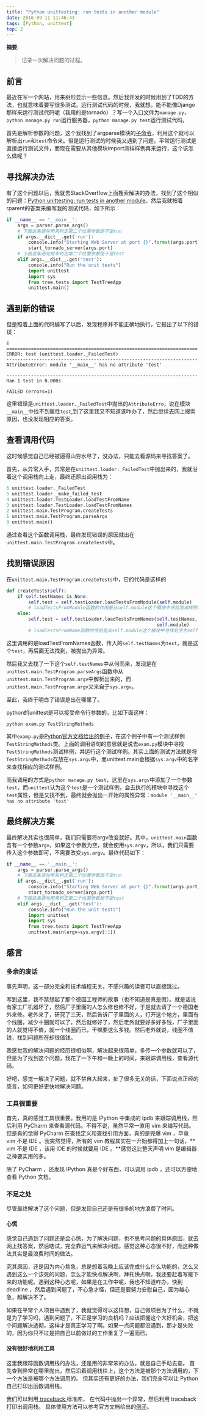```yaml
---
title: "Python unittesting: run tests in another module"
date: 2016-09-11 11:46:43
tags: [Python, unittest]
top: 2
---
```


__摘要__:
> 记录一次解决问题的过程。

<!-- more -->

## 前言

最近在写一个网站，用来树形显示一些信息。然后我开发的时候用到了TDD的方法，也就意味着要写很多测试。运行测试代码的时候，我就想，能不能像Django那样来运行测试代码呢（我用的是tornado）？写一个入口文件为`manage.py`，`python manage.py run`运行服务器，`python manage.py test`运行测试代码。

首先是解析参数的问题，这个我找到了argparse模块的[子命令](https://docs.python.org/3/library/argparse.html)，利用这个就可以解析出`run`和`test`命令来。但是运行测试的时候我又遇到了问题，平常运行测试是直接运行测试文件，而现在需要从其他模块import测样样例再来运行，这个该怎么做呢？


## 寻找解决办法

有了这个问题以后，我就去StackOverflow上面搜索解决的办法，找到了这个相似的问题：[Python unittesting: run tests in another module](http://stackoverflow.com/questions/15334042/python-unittesting-run-tests-in-another-module)。然后我就按着rparent的答案来编写我的测试代码，如下所示：

```python
if __name__ == '__main__':
    args = parser.parse_args()
    # 下面这条语句用来判定第二个位置参数是不是run
    if args.__dict__.get('run'):
        console.info("Starting Web Server at port {}".format(args.port))
        start_tornado_server(args.port)
    # 下面这条语句用来判定第二个位置参数是不是test
    elif args.__dict__.get('test'):
        console.info("Run the unit tests")
        import unittest
        import sys
        from tree.tests import TestTreeApp
        unittest.main()
```

## 遇到新的错误

但是照着上面的代码编写了以后，发现程序并不能正确地执行，它报出了以下的错误：

```shell
E
======================================================================
ERROR: test (unittest.loader._FailedTest)
----------------------------------------------------------------------
AttributeError: module '__main__' has no attribute 'test'

----------------------------------------------------------------------
Ran 1 test in 0.000s

FAILED (errors=1)
```

这里错误是`unittest.loader._FailedTest`中抛出的`AttributeErro`，说在模块`__main__`中找不到属性`test`,到了这里我又不知道该咋办了，然后继续去网上搜索原因，也没发现相应的答案。

## 查看调用代码

这时候感觉自己已经被逼得山穷水尽了，没办法，只能去看源码来寻找答案了。

首先，从异常入手，异常是在`unittest.loader._FailedTest`中抛出来的，我就沿着这个调用栈向上走，最终还原出调用栈为：

```python
6 unittest.loader._FailedTest
5 unittest.loader._make_failed_test
4 unittest.loader.TestLoader.loadTestFromName
3 unittest.loader.TestLoader.loadTestFromNames
2 unittest.main.TestProgram.createTests
1 unittest.main.TestProgram.parseArgs
0 unittest.main()
```

通过查看这个函数调用栈，最终发现错误的原因就出在`unittest.main.TestProgram.createTests`中。

## 找到错误原因

在`unittest.main.TestProgram.createTests`中，它的代码是这样的

```python
def createTests(self):
    if self.testNames is None:
        self.test = self.testLoader.loadTestsFromModule(self.module)
        # loadTestsFromModule函数的作用是从self.module这个模块中寻找测试样例，即unittest.TestCase的子类
    else:
        self.test = self.testLoader.loadTestsFromNames(self.testNames,
                                                       self.module)
        # loadTestsFromName函数的作用是从self.module这个模块中寻找名字为self.testNames的测试样例(unittest.TestCase的子类)
```

这里调用的是loadTestFromNames函数，传入的`self.testNames`为`test`，就是这个`test`，再后面无法找到，被抛出为异常。

然后我又去找了一下这个`self.testNames`中从何而来，发现是在`unittest.main.TestProgram.parseArgs`函数中从`unittest.main.TestProgram.argv`中解析出来的，而`unittest.main.TestProgram.argv`又来自于`sys.argv`。

至此，我终于明白了错误是出在哪里了。

python的unittest是可以接受命令行参数的，比如下面这样：

```
python exam.py TestStringMethods
```

其中`examp.py`是[Python官方文档给出的例子](https://docs.python.org/3/library/unittest.html#basic-example)，在这个例子中有一个测试样例`TestStringMethods`类。上面的调用语句的意思就是说去`exam.py`模块中寻找`TestStringMethods`测试样例，并运行这个测试样例。其实上面的测试方法就是将`TestStringMethods`存放在`sys.argv`中，而unittest.main会根据`sys.argv`中的名字来查找相应的测试样例。

而我调用的方式是`python manage.py test`，这里在`sys.argv`中添加了一个参数`test`，而`unittest`认为这个`test`是一个测试样例，会去执行的模块中寻找这个`test`属性，但是又找不到，最终就会抛出一开始的属性异常：`module '__main__' has no attribute 'test'`

## 最终解决方案

最终解决其实也很简单，我们只需要将argv改变就好。其中，`unittest.main`函数含有一个参数`argv`，如果这个参数为空，就会使用`sys.argv`，所以，我们只需要传入这个参数即可，不需要改变`sys.argv`。最终代码如下：

```python
if __name__ == '__main__':
    args = parser.parse_args()
    # 下面这条语句用来判定第二个位置参数是不是run
    if args.__dict__.get('run'):
        console.info("Starting Web Server at port {}".format(args.port))
        start_tornado_server(args.port)
    # 下面这条语句用来判定第二个位置参数是不是test
    elif args.__dict__.get('test'):
        console.info("Run the unit tests")
        import unittest
        import sys
        from tree.tests import TestTreeApp
        unittest.main(argv=sys.argv[:1])
```

## 感言

### 多余的废话

事先声明，这一部分完全和技术编程无关，不感兴趣的读者可以直接跳过。

写到这里，我不禁想起了那个德国工程师的故事（也不知道是真是假）。就是话说有家工厂机器坏了，然后厂子里面的人怎么修也修不好，于是就去请了一个德国老外来修。老外来了，研究了三天，然后告诉厂子里面的人，打开这个地方，里面有个线圈，减少十圈就可以了。然后就修好了，然后老外就要好多好多钱，厂子里面的人就觉得不值，就一个线圈而已，干嘛要这么多钱。然后老外就说，线圈不值钱，找到问题所在却很值钱。

我感觉我的解决问题的经历很相似啊，解决起来很简单，多传一个参数就可以了，但是为了找到这个问题，我花了一下午和一晚上的时间，来跟踪调用栈，查看源代码。

好吧，感觉一解决了问题，就不禁自大起来，扯了很多无关的话，下面说点正经的感言，如何更好更快地解决问题。

### 工具很重要

首先，真的感觉工具很重要。我用的是 IPython 中集成的 ipdb 来跟踪调用栈，然后利用 PyCharm 来查看源代码。不得不说，虽然平常一直用 vim 来编写代码。但是真的觉得 PyCharm 在查找定义和查找引用方面，真的是完爆 vim ，毕竟 vim 不是 IDE 。我突然觉得，所有的 vim 教程其实在一开始都得加上一句话，** vim 不是 IDE ，该用 IDE 的时候就要用 IDE 。**感觉这比整天声明 vim 是编辑器之神要实用的多。

除了 PyCharm ，还发现 IPython 真是个好东西，可以调用 ipdb ，还可以方便地查看 Python 文档。

### 不足之处

尽管最终解决了这个问题，但是发现自己还是有很多的地方浪费了时间。

#### 心慌

感觉自己遇到了问题还是会心慌，为了解决问题，也不思考问题的具体原因，就去网上找答案，然后瞎试，完全靠运气来解决问题。感觉这种心态很不好，而这种做法其实是最浪费时间的做法。

究其原因，还是因为内心焦急，总是想着我晚上应该完成什么什么功能的，怎么又遇到这么一个该死的问题，怎么才能快点解决啊，拜托快点啊，我还要赶着写接下来的功能呢。遇到这种心态呢，如果是在工作中呢，我也不知道咋办，快到 deadline ，然后遇到问题了，不心急才怪，但还是要努力安慰自己，因为越心急，越解决不了。

如果在平常个人项目中遇到了，我就觉得可以这样想，自己做项目为了什么，不就是为了学习吗，遇到问题了，不正是学习的良机吗？应该把握这个大好机会，把这个问题解决透彻，这样才是真正学习了啊。如果一点问题都没遇到，那才是失败的，因为你只不过是把自己以前做过的工作重复了一遍而已。

#### 没有很好地利用工具

这里我跟踪函数调用栈的办法，还是用的非常笨的办法，就是自己手动去查。
首先查到异常在哪里抛出，然后沿着调用栈往上，这个方法是被那个方法调用的，下一个方法是被哪个方法调用的。
但其实还有更好的办法，我们完全可以让 Python 自己打印出函数调用栈。

我们可以利用[ traceback ](https://docs.python.org/3/library/traceback.html)标准库，
在代码中抛出一个异常，然后利用 traceback 打印出调用栈。
具体使用方法可以参考官方文档给出的[例子](https://docs.python.org/3/library/traceback.html#traceback-examples)。
